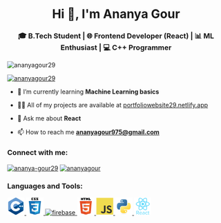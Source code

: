 <h1 align="center">Hi 👋, I'm Ananya Gour</h1>
<h3 align="center">🎓 B.Tech Student | 🌐 Frontend Developer (React) | 📊 ML Enthusiast | 💻 C++ Programmer</h3>

<p align="left"> <img src="https://komarev.com/ghpvc/?username=ananyagour29&label=Profile%20views&color=0e75b6&style=flat" alt="ananyagour29" /> </p>

<p align="left"> <a href="https://github.com/ryo-ma/github-profile-trophy"><img src="https://github-profile-trophy.vercel.app/?username=ananyagour29" alt="ananyagour29" /></a> </p>

- 🌱 I’m currently learning **Machine Learning basics**

- 👨‍💻 All of my projects are available at [portfoliowebsite29.netlify.app](portfoliowebsite29.netlify.app)

- 💬 Ask me about **React**

- 📫 How to reach me **ananyagour975@gmail.com**

<h3 align="left">Connect with me:</h3>
<p align="left">
<a href="https://linkedin.com/in/ananya-gour29" target="blank"><img align="center" src="https://raw.githubusercontent.com/rahuldkjain/github-profile-readme-generator/master/src/images/icons/Social/linked-in-alt.svg" alt="ananya-gour29" height="30" width="40" /></a>
<a href="https://www.leetcode.com/ananyagour" target="blank"><img align="center" src="https://raw.githubusercontent.com/rahuldkjain/github-profile-readme-generator/master/src/images/icons/Social/leet-code.svg" alt="ananyagour" height="30" width="40" /></a>
</p>

<h3 align="left">Languages and Tools:</h3>
<p align="left"> <a href="https://www.w3schools.com/cpp/" target="_blank" rel="noreferrer"> <img src="https://raw.githubusercontent.com/devicons/devicon/master/icons/cplusplus/cplusplus-original.svg" alt="cplusplus" width="40" height="40"/> </a> <a href="https://www.w3schools.com/css/" target="_blank" rel="noreferrer"> <img src="https://raw.githubusercontent.com/devicons/devicon/master/icons/css3/css3-original-wordmark.svg" alt="css3" width="40" height="40"/> </a> <a href="https://firebase.google.com/" target="_blank" rel="noreferrer"> <img src="https://www.vectorlogo.zone/logos/firebase/firebase-icon.svg" alt="firebase" width="40" height="40"/> </a> <a href="https://www.w3.org/html/" target="_blank" rel="noreferrer"> <img src="https://raw.githubusercontent.com/devicons/devicon/master/icons/html5/html5-original-wordmark.svg" alt="html5" width="40" height="40"/> </a> <a href="https://developer.mozilla.org/en-US/docs/Web/JavaScript" target="_blank" rel="noreferrer"> <img src="https://raw.githubusercontent.com/devicons/devicon/master/icons/javascript/javascript-original.svg" alt="javascript" width="40" height="40"/> </a> <a href="https://www.python.org" target="_blank" rel="noreferrer"> <img src="https://raw.githubusercontent.com/devicons/devicon/master/icons/python/python-original.svg" alt="python" width="40" height="40"/> </a> <a href="https://reactjs.org/" target="_blank" rel="noreferrer"> <img src="https://raw.githubusercontent.com/devicons/devicon/master/icons/react/react-original-wordmark.svg" alt="react" width="40" height="40"/> </a> </p>
